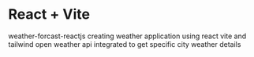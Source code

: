 # React + Vite
weather-forcast-reactjs
creating weather application using react vite and tailwind
open weather api integrated to get specific city weather details
